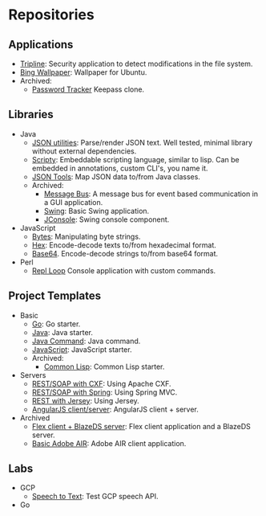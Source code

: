 # Repositories
## Applications

* [Tripline](https://github.com/branscha/app-tripline): Security application to detect modifications in the file system.
* [Bing Wallpaper](https://github.com/branscha/app-bing-wallpaper): Wallpaper for Ubuntu.
* Archived:
   * [Password Tracker](https://github.com/branscha/app-patra) Keepass clone.

## Libraries

* Java
   * [JSON utilities](https://github.com/branscha/lib-jsonutil): Parse/render JSON text. Well tested, minimal library without external dependencies.
   * [Scripty](https://github.com/branscha/lib-scripty): Embeddable scripting language, similar to lisp. Can be embedded in annotations, custom CLI's, you name it.
   * [JSON Tools](https://github.com/branscha/lib-jsontools): Map JSON data to/from Java classes. 
   * Archived:
      * [Message Bus](https://github.com/branscha/lib-messagebus): A message bus for event based communication in a GUI application.
      * [Swing](https://github.com/branscha/tmplt-swingbasic): Basic Swing application.
      * [JConsole](https://github.com/branscha/lib-jconsole): Swing console component.
* JavaScript
   * [Bytes](https://github.com/branscha/lib-bytes): Manipulating byte strings.
   * [Hex](https://github.com/branscha/lib-hex): Encode-decode texts to/from hexadecimal format.
   * [Base64](https://github.com/branscha/lib-base64). Encode-decode strings to/from base64 format.
* Perl
   * [Repl Loop](https://github.com/branscha/Repl-Loop) Console application with custom commands.


## Project Templates

* Basic
   * [Go](https://github.com/branscha/tmplt-basic-go): Go starter.
   * [Java](https://github.com/branscha/tmplt-basic-maven): Java starter.
   * [Java Command](https://github.com/branscha/tmplt-java-cli-cmd): Java command.
   * [JavaScript](https://github.com/branscha/tmplt-es6-gulp-jest): JavaScript starter.
   * Archived:
      * [Common Lisp](https://github.com/branscha/tmplt-basic-lisp): Common Lisp starter.
* Servers
   * [REST/SOAP with CXF](https://github.com/branscha/tmplt-server-cxf): Using Apache CXF.
   * [REST/SOAP with Spring](https://github.com/branscha/tmplt-server-rest-springmvc): Using Spring MVC.
   * [REST with Jersey](https://github.com/branscha/tmplt-server-rest-jersey): Using Jersey.
   * [AngularJS client/server](https://github.com/branscha/tmplt-ngapp): AngularJS client + server.
* Archived
   * [Flex client + BlazeDS server](https://github.com/branscha/tmplt-flexapp): Flex client application and a BlazeDS server.
   * [Basic Adobe AIR](https://github.com/branscha/tmplt-airapp): Adobe AIR client application.

## Labs

* GCP
   * [Speech to Text](https://github.com/branscha/speech-to-text): Test GCP speech API.
* Go
